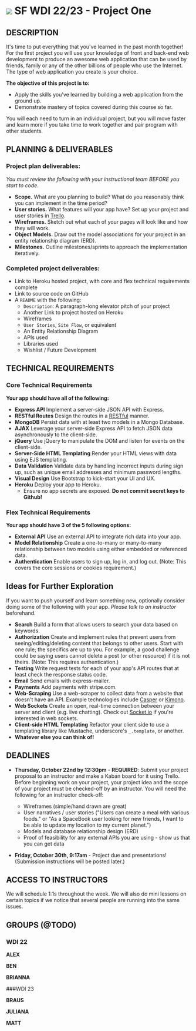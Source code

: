 # ![](https://ga-dash.s3.amazonaws.com/production/assets/logo-9f88ae6c9c3871690e33280fcf557f33.png) SF WDI 22/23 - Project One


## DESCRIPTION

It's time to put everything that you've learned in the past month together! For the first project you will use your knowledge of front and back-end web development to produce an awesome web application that can be used by friends, family or any of the other billions of people who use the Internet. The type of web application you create is your choice.

**The objective of this project is to:**

* Apply the skills you've learned by building a web application from the ground up.
* Demonstrate mastery of topics covered during this course so far.

You will each need to turn in an individual project, but you will move faster and learn more if you take time to work together and pair program with other students.

## PLANNING & DELIVERABLES

### Project plan deliverables:

*You must review the following with your instructional team BEFORE you start to code.*

* **Scope.** What are you planning to build? What do you reasonably think you can implement in the time period?
* **User stories.** What features will your app have? Set up your project and user stories in [Trello](https://trello.com).
* **Wireframes.** Sketch out what each of your pages will look like and how they will work.
* **Object Models.** Draw out the model associations for your project in an entity relationship diagram (ERD).
* **Milestones.** Outline milestones/sprints to approach the implementation iteratively.


### Completed project deliverables:

* Link to Heroku hosted project, with core and flex technical requirements complete
* Link to source code on GitHub
* A `README` with the following:
  * `Description`: A paragraph-long elevator pitch of your project
  * Another Link to project hosted on Heroku
  * Wireframes
  * `User Stories`, `Site Flow`, or equivalent
  * An Entity Relationship Diagram
  * APIs used
  * Libraries used
  * Wishlist / Future Development

## TECHNICAL REQUIREMENTS

### Core Technical Requirements 

**Your app should have all of the following:**

* **Express API** Implement a server-side JSON API with Express.
* **RESTful Routes** Design the routes in a <a href="http://restfulrouting.com/mappings/resources" target="_blank">RESTful</a> manner.
* **MongoDB** Persist data with at least two models in a Mongo Database.
* **AJAX** Leverage your server-side Express API to fetch JSON data asynchronously to the client-side.
* **jQuery** Use jQuery to manipulate the DOM and listen for events on the client-side.
* **Server-Side HTML Templating** Render your HTML views with data using EJS templating.
* **Data Validation** Validate data by handling incorrect inputs during sign up, such as unique email addresses and minimum password lengths.
* **Visual Design** Use Bootstrap to kick-start your UI and UX.
* **Heroku** Deploy your app to Heroku.
	* Ensure no app secrets are exposed. __Do not commit secret keys to Github!__

### Flex Technical Requirements

**Your app should have 3 of the 5 following options:**
* **External API** Use an external API to integrate rich data into your app.
* **Model Relationship** Create a one-to-many or many-to-many relationship between two models using either embedded or referenced data.
* **Authentication** Enable users to sign up, log in, and log out. (Note: This covers the core sessions or cookies requirement.)

## Ideas for Further Exploration

If you want to push yourself and learn something new, optionally consider doing some of the following with your app. *Please talk to an instructor* beforehand.

* **Search** Build a form that allows users to search your data based on keywords.
* **Authorization** Create and implement rules that prevent users from seeing/editing/deleting content that belongs to other users. Start with one rule; the specifics are up to you. For example, a good challenge could be saying users cannot delete a post (or other resource) if it is not theirs.  (Note: This requires authentication.)
* **Testing** Write request tests for each of your app's API routes that at least check the response status code. 
* **Email** Send emails with express-mailer.
* **Payments** Add payments with stripe.com.
* **Web-Scraping** Use a web-scraper to collect data from a website that doesn't have an API. Example technologies include <a href="http://casperjs.org" target="_blank">Casper</a> or <a href="https://www.kimonolabs.com" target="_blank">Kimono</a>.
* **Web Sockets** Create an open, real-time connection between your server and client (e.g. live chatting). Check out <a href="http://socket.io/" target="_blank">Socket.io</a> if you're interested in web sockets.
* **Client-side HTML Templating**  Refactor your client side to use a templating library like Mustache, underscore's `_.template`, or another. 
* **Whatever else you can think of!**

## DEADLINES

* **Thursday, October 22nd by 12:30pm** - **REQUIRED**:  Submit your project proposal to an instructor and make a Kaban board for it using Trello. Before beginning work on your project, your project idea and the scope of your project must be checked-off by an instructor. You will need the following for an instructor check-off:
    * Wireframes (simple/hand drawn are great)
    * User narratives / user stories ("Users can create a meal with various foods." or "As a SpaceBook user looking for new friends, I want to be able to update my location to my current planet.")
    * Models and database relationship design (ERD)
    * Proof of feasibility for any external APIs you are using - show us that you can get data

* **Friday, October 30th, 9:17am** - Project due and presentations!  (Submission instructions will be posted later.)


## ACCESS TO INSTRUCTORS
We will schedule 1:1s throughout the week. We will also do mini lessons on certain topics if we notice that several people are running into the same issues.

## GROUPS (@TODO)

### WDI 22

**ALEX**

**BEN**

**BRIANNA**

###WDI 23

**BRAUS**

**JULIANA**

**MATT**
